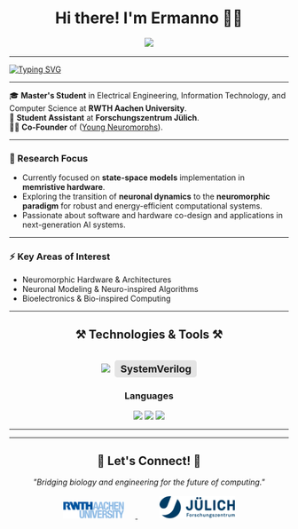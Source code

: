 <h1 align="center">Hi there! I'm Ermanno 👋🏼</h1>

<div align="center">
  <a href="https://www.linkedin.com/in/ermanno-fiorillo-799296171" target="_blank">
    <img src="https://img.shields.io/badge/LinkedIn-0077B5?style=for-the-badge&logo=linkedin&logoColor=white" />
  </a>
</div>


<hr/>


[![Typing SVG](https://readme-typing-svg.demolab.com/?font=Fira+Code&size=22&duration=2000&pause=1000&color=0D47A1&center=false&vCenter=true&width=600&lines=Electrical+Engineering+%7C+Computer+Science;Neuromorphic+Computing+%7C+In-Memory+Computing;Curiosity+Driven)](https://git.io/typing-svg)

<hr/>

🎓 **Master's Student** in Electrical Engineering, Information Technology, and Computer Science at **RWTH Aachen University**.  
🧠 **Student Assistant** at **Forschungszentrum Jülich**.  
👨‍💻 **Co-Founder** of ([Young Neuromorphs](https://linktr.ee/youngneuromorphs)).  

---

### **🔬 Research Focus**
- Currently focused on **state-space models** implementation in **memristive hardware**.  
- Exploring the transition of **neuronal dynamics** to the **neuromorphic paradigm** for robust and energy-efficient computational systems.  
- Passionate about software and hardware co-design and applications in next-generation AI systems.

---

### **⚡ Key Areas of Interest**
- Neuromorphic Hardware & Architectures  
- Neuronal Modeling & Neuro-inspired Algorithms  
- Bioelectronics & Bio-inspired Computing  

---

<h2 align="center">⚒️ Technologies & Tools ⚒️</h2>
<br/>
<div align="center">
    <img src="https://skillicons.dev/icons?i=python,cpp,matlab,pytorch,git,latex" />
    <!-- SystemVerilog as Text Badge -->
    <span style="font-size: 18px; font-weight: bold; background-color: #e4e4e4; border-radius: 5px; padding: 5px 10px; display: inline-block; margin-left: 5px;">
        SystemVerilog
    </span>
</div>



<div align="center">
<h3>Languages</h3>
<img src="https://img.shields.io/badge/English-C1-f39f37?style=flat-square&logoColor=white"/>
<img src="https://img.shields.io/badge/German-A2-6a994e?style=flat-square&logoColor=white"/>
<img src="https://img.shields.io/badge/Italian-Native-2a9d8f?style=flat-square&logoColor=white"/>
</div>

<hr/>

---

<h2 align="center">🤝 Let's Connect! 🤝</h2>

<div align="center">
  <i>"Bridging biology and engineering for the future of computing."</i>
</div>

<br/>
<div align="center">
  <!-- RWTH Aachen Logo -->
  <a href="mailto:ermanno.fiorillo@rwth-aachen.de">
    <img src="Logo/RWTH.png" alt="RWTH Aachen" height="30" style="margin-right: 20px;">
  </a>
  &nbsp;&nbsp;&nbsp;&nbsp;
  <!-- Forschungszentrum Jülich Logo -->
  <a href="https://www.fz-juelich.de/profile/fiorillo_e">
    <img src="Logo/Juelich.png" alt="Forschungszentrum Jülich" height="40" style="margin-left: 20px;">
  </a>
</div>


